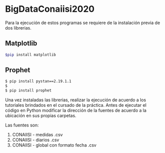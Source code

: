 # BigDataConaiisi2020
Para la ejecución de estos programas se requiere de la instalación previa de dos librerias.

## Matplotlib
```bash
$pip install matplotlib
```
## Prophet
```bash
$ pip install pystan==2.19.1.1
$
$ pip install prophet
```
Una vez instaladas las librerias, realizar la ejecución de acuerdo a los tutoriales brindados en el cursado de la práctica.
Antes de ejecutar el código en Python modificar la dirección de la fuentes de acuerdo a la ubicación en sus propias carpetas.

Las fuentes son:
1. CONAIISI - medidas .csv
2. CONAIISI - diarios .csv
3. CONAIISI - global con formato fecha .csv
	
